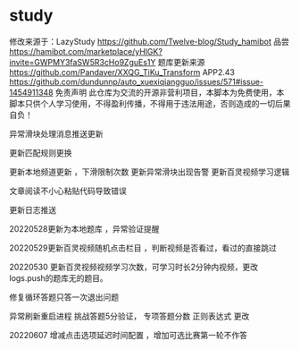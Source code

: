 # study
修改来源于：LazyStudy
https://github.com/Twelve-blog/Study_hamibot
品尝
https://hamibot.com/marketplace/yHlGK?invite=GWPMY3faSW5R3cHo9ZguEs1Y
题库更新来源
https://github.com/Pandaver/XXQG_TiKu_Transform
APP2.43
https://github.com/dundunnp/auto_xuexiqiangguo/issues/571#issue-1454911348
免责声明
此仓库为交流的开源非营利项目，本脚本为免费使用，本脚本只供个人学习使用，不得盈利传播，不得用于违法用途，否则造成的一切后果自负！

异常滑块处理消息推送更新

 更新匹配规则更换
 
 更新本地频道更新 ，下滑限制次数
 更新异常滑块出现告警
 更新百灵视频学习逻辑
 
 文章阅读不小心粘贴代码导致错误
 
 更新日志推送
 
 20220528更新为本地题库 ，异常验证提醒
 
 20220529更新百灵视频随机点击栏目 ，判断视频是否看过，看过的直接跳过
 
 20220530 更新百灵视频视频学习次数，可学习时长2分钟内视频，更改logs.push的题库无的题目。
 
 修复循环答题只答一次退出问题
 
 异常刷新重启进程
 挑战答题5分验证， 专项答题分数 正则表达式 更改
 
 20220607 增减点击选项延迟时间配置 ，增加可选比赛第一轮不作答
